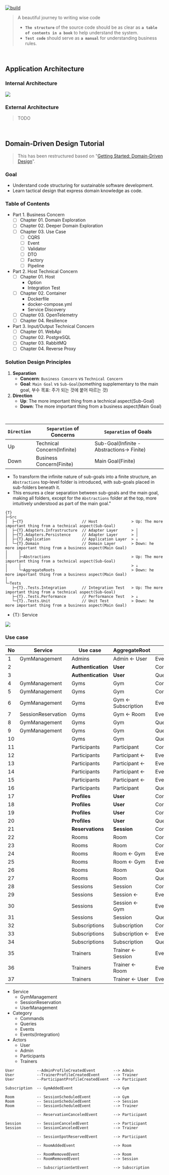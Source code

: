 [![build](https://github.com/hhko/better-code-with-ddd/actions/workflows/build.yml/badge.svg)](https://github.com/hhko/better-code-with-ddd/actions/workflows/build.yml)

> A beautiful journey to writing wise code
> - **`The structure`** of the source code should be as clear as **`a table of contents in a book`** to help understand the system.
> - **`Test code`** should serve as **`a manual`** for understanding business rules.

<br/>

## Application Architecture

### Internal Architecture
![](./01-architecture/part1-overview/ch04-internal-architecture/.images/Architecture.Internal.png)

### External Architecture
> TODO

<br/>

## Domain-Driven Design Tutorial

> This has been restructured based on "[Getting Started: Domain-Driven Design](https://dometrain.com/course/getting-started-domain-driven-design-ddd/?ref=dometrain-github&promo=getting-started-domain-driven-design)".

### Goal
- Understand code structuring for sustainable software development.
- Learn tactical design that express domain knowledge as code.

### Table of Contents
- Part 1. Business Concern
  - [ ] Chapter 01. Domain Exploration
  - [ ] Chapter 02. Deeper Domain Exploration
  - [ ] Chapter 03. Use Case
    - [ ] CQRS
    - [ ] Event
    - [ ] Validator
    - [ ] DTO
    - [ ] Factory
    - [ ] Pipeline
- Part 2. Host Technical Concern
  - [ ] Chapter 01. Host
    - Option
    - Integration Test
  - [ ] Chapter 02. Container
    - Dockerfile
    - docker-compose.yml
    - Service Discovery
  - [ ] Chapter 03. OpenTelemetry
  - [ ] Chapter 04. Resilience
- Part 3. Input/Output Technical Concern
  - [ ] Chapter 01. WebApi
  - [ ] Chapter 02. PostgreSQL
  - [ ] Chapter 03. RabbitMQ
  - [ ] Chapter 04. Reverse Proxy

### Solution Design Principles

1. **Separation**
   - **Concern**: `Business Concern` vs `Technical Concern`
   - **Goal**: `Main Goal` vs `Sub-Goal`(something supplementary to the main goal, 부수 목표: 주가 되는 것에 붙어 따르는 것)
1. **Direction**
   - **Up**: The more important thing from a technical aspect(Sub-Goal)
   - **Down**: The more important thing from a business aspect(Main Goal)

<br/>

| `Direction` | `Separation` of Concerns    | `Separation` of Goals                     |
| ---         | ---                         | ---                                       |
| Up          | Technical Concern(Infinite) | Sub-Goal(Infinite -Abstractions-> Finite) |
| Down        | Business Concern(Finite)    | Main Goal(Finite)                         |

- To transform the infinite nature of sub-goals into a finite structure, an `Abstractions` top-level folder is introduced, with sub-goals placed in sub-folders beneath it.
- This ensures a clear separation between sub-goals and the main goal, making all folders, except for the `Abstractions` folder at the top, more intuitively understood as part of the main goal."

```
{T}
├─Src
│  ├─{T}                          // Host               > Up: The more important thing from a technical aspect(Sub-Goal)
│  ├─{T}.Adapters.Infrastructure  // Adapter Layer      > │
│  ├─{T}.Adapters.Persistence     // Adapter Layer      > │
│  ├─{T}.Application              // Application Layer  > ↓
│  └─{T}.Domain                   // Domain Layer       > Down: he more important thing from a business aspect(Main Goal)
│     │
│     ├─Abstractions                                    > Up: The more important thing from a technical aspect(Sub-Goal)
│     │                                                 > ↓
│     └─AggregateRoots                                  > Down: he more important thing from a business aspect(Main Goal)
│
└─Tests
   ├─{T}..Tests.Integration       // Integration Test   > Up: The more important thing from a technical aspect(Sub-Goal)
   ├─{T}..Tests.Performance       // Performance Test   > ↓
   └─{T}..Tests.Unit              // Unit Test          > Down: he more important thing from a business aspect(Main Goal)
```
- {T}: Service

![](./03-tutorial/ddd-basic/.images/SolutionDesignExample.png)

### Use case

| No | Service            | Use case           | AggregateRoot        | Category            | Name                           |
|----|--------------------|--------------------|-------------------   |---------------------|--------------------------------|
| 1  | GymManagement      | Admins             | Admin <- User        | Events(Integration) | AdminProfileCreatedEvent       |
| 2  |                    | **Authentication** | **User**             | Commands            | Register                       |
| 3  |                    | **Authentication** | **User**             | Queries             | Login                          |
| 4  | GymManagement      | Gyms               | Gym                  | Commands            | AddTrainer                     |
| 5  | GymManagement      | Gyms               | Gym                  | Commands            | CreateGym                      |
| 6  | GymManagement      | Gyms               | Gym <- Subscription  | Events              | GymAddedEvent                  |
| 7  | SessionReservation | Gyms               | Gym <- Room          | Events(Integration) | SessionScheduledEvent          |
| 8  | GymManagement      | Gyms               | Gym                  | Queries             | GetGym                         |
| 9  | GymManagement      | Gyms               | Gym                  | Queries             | ListGyms                       |
| 10 |                    | Gyms               | Gym                  | Queries             | ListSessions                   |
| 11 |                    | Participants       | Participant          | Commands            | CancelReservation              |
| 12 |                    | Participants       | Participant <-       | Events              | ReservationCanceledEvent       |
| 13 |                    | Participants       | Participant <-       | Events              | SessionCanceledEvent           |
| 14 |                    | Participants       | Participant <-       | Events              | SessionSpotReservedEvent       |
| 15 |                    | Participants       | Participant <-       | Events(Integration) | ParticipantProfileCreatedEvent |
| 16 |                    | Participants       | Participant          | Queries             | ListParticipantSessions        |
| 17 |                    | **Profiles**       | **User**             | Commands            | CreateAdminProfile             |
| 18 |                    | **Profiles**       | **User**             | Commands            | CreateParticipantProfile       |
| 19 |                    | **Profiles**       | **User**             | Commands            | CreateTrainerProfile           |
| 20 |                    | **Profiles**       | **User**             | Queries             | ListProfiles                   |
| 21 |                    | **Reservations**   | **Session**          | Commands            | CreateReservation              |
| 22 |                    | Rooms              | Room                 | Commands            | CreateRoom                     |
| 23 |                    | Rooms              | Room                 | Commands            | DeleteRoom                     |
| 24 |                    | Rooms              | Room <- Gym          | Events(Integration) | RoomAddedEvent                 |
| 25 |                    | Rooms              | Room <- Gym          | Events(Integration) | RoomRemovedEvent               |
| 26 |                    | Rooms              | Room                 | Queries             | GetRoom                        |
| 27 |                    | Rooms              | Room                 | Queries             | ListRooms                      |
| 28 |                    | Sessions           | Session              | Commands            | CreateSession                  |
| 29 |                    | Sessions           | Session <-           | Events              | SessionScheduledEvent          |
| 30 |                    | Sessions           | Session <- Gym       | Events(Integration) | RoomRemovedEvent               |
| 31 |                    | Sessions           | Session              | Queries             | GetSession                     |
| 32 |                    | Subscriptions      | Subscription         | Commands            | CreateSubscription             |
| 33 |                    | Subscriptions      | Subscription <-      | Events              | SubscriptionSetEvent           |
| 34 |                    | Subscriptions      | Subscription         | Queries             | ListSubscriptions              |
| 35 |                    | Trainers           | Trainer <- Session   | Events              | SessionCanceledEvent           |
| 36 |                    | Trainers           | Trainer <- Room      | Events              | SessionScheduledEvent          |
| 37 |                    | Trainers           | Trainer <- User      | Events(Integration) | TrainerProfileCreatedEvent     |

- Service
  - GymManagement
  - SessionReservation
  - UserManagement
- Category
  - Commands
  - Queries
  - Events
  - Events(Integration)
- Actors
  - User
  - Admin
  - Participants
  - Trainers


```
User          --AdminProfileCreatedEvent        --> Admin
User          --TrainerProfileCreatedEvent      --> Trainer
User          --ParticipantProfileCreatedEvent  --> Participant

Subscription  -- GymAddedEvent                  --> Gym

Room          -- SessionScheduledEvent          --> Gym
Room          -- SessionScheduledEvent          --> Session
Room          -- SessionScheduledEvent          --> Trainer

              -- ReservationCanceledEvent       --> Participant

Session       -- SessionCanceledEvent           --> Participant
Session       -- SessionCanceledEvent           --> Trainer

              -- SessionSpotReservedEvent       --> Participant

              -- RoomAddedEvent                 --> Room

              -- RoomRemovedEvent               --> Room
              -- RoomRemovedEvent               --> Session

              -- SubscriptionSetEvent           --> Subscription
```